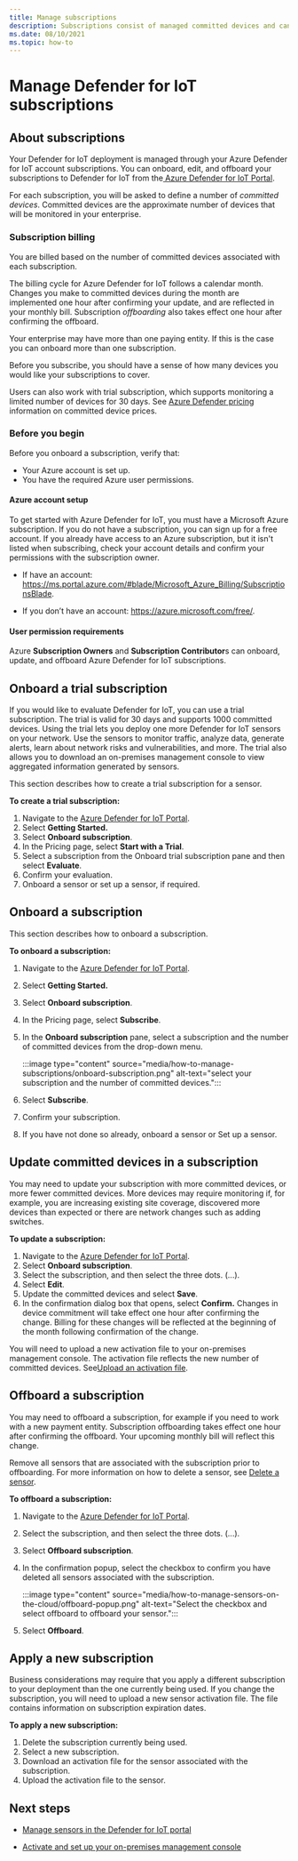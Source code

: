 ```yaml
---
title: Manage subscriptions
description: Subscriptions consist of managed committed devices and can be onboarded or offboarded as needed. 
ms.date: 08/10/2021
ms.topic: how-to
---
```


# Manage Defender for IoT subscriptions

## About subscriptions

Your Defender for IoT deployment is managed through your Azure Defender for IoT account subscriptions.
You can onboard, edit, and offboard your subscriptions to Defender for IoT from the[ Azure Defender for IoT Portal](https://ms.portal.azure.com/#blade/Microsoft_Azure_IoT_Defender/IoTDefenderDashboard/Getting_Started).

For each subscription, you will be asked to define a number of *committed devices*. Committed devices are the approximate number of devices that will be monitored in your enterprise. 

### Subscription billing

You are billed based on the number of committed devices associated with each subscription.

The billing cycle for Azure Defender for IoT follows a calendar month. Changes you make to committed devices during the  month are implemented one hour after confirming your update, and are reflected in your monthly bill. Subscription *offboarding* also takes effect one hour after confirming the offboard.

Your enterprise may have more than one paying entity. If this is the case you can onboard more than one subscription.

Before you subscribe, you should have a sense of how many devices you would like your subscriptions to cover.

Users can also work with trial subscription, which supports monitoring a limited number of devices for 30 days.
See [Azure Defender pricing](https://azure.microsoft.com/pricing/details/azure-defender/) information on committed device prices.

### Before you begin

Before you onboard a subscription, verify that:
- Your Azure account is set up.
- You have the required Azure user permissions.
#### Azure account setup

To get started with Azure Defender for IoT, you must have a Microsoft Azure subscription. If you do not have a subscription, you can sign up for a free account. If you already have access to an Azure subscription, but it isn't listed when subscribing, check your account details and confirm your permissions with the subscription owner.

- If have an account: https://ms.portal.azure.com/#blade/Microsoft_Azure_Billing/SubscriptionsBlade.

- If you don’t have an account: https://azure.microsoft.com/free/.

#### User permission requirements

Azure **Subscription Owners** and **Subscription Contributor**s can onboard, update, and offboard Azure Defender for IoT subscriptions.

## Onboard a trial subscription

If you would like to evaluate Defender for IoT, you can use a trial subscription. The trial is valid for 30 days and supports 1000 committed devices. Using the trial lets you deploy one more Defender for IoT sensors on your network. Use the sensors to monitor traffic, analyze data, generate alerts, learn about network risks and vulnerabilities, and more. The trial also allows you to download an on-premises management console to view aggregated information generated by sensors.

This section describes how to create a trial subscription for a sensor.

**To create a trial subscription:**

1. Navigate to the [ Azure Defender for IoT Portal](https://ms.portal.azure.com/#blade/Microsoft_Azure_IoT_Defender/IoTDefenderDashboard/Getting_Started).
1. Select **Getting Started.**
1. Select **Onboard subscription**.
1. In the Pricing page, select **Start with a Trial**.
1. Select a subscription from the Onboard trial subscription pane and then select **Evaluate**.
1. Confirm your evaluation.
1. Onboard a sensor or set up a sensor, if required.

## Onboard a subscription

This section describes how to onboard a subscription.

**To onboard a subscription:**

1. Navigate to the [ Azure Defender for IoT Portal](https://ms.portal.azure.com/#blade/Microsoft_Azure_IoT_Defender/IoTDefenderDashboard/Getting_Started).
1. Select **Getting Started.**
1. Select **Onboard subscription**.
1. In the Pricing page, select **Subscribe**.
1. In the **Onboard subscription** pane, select a subscription and the number of committed devices from the drop-down menu.

   :::image type="content" source="media/how-to-manage-subscriptions/onboard-subscription.png" alt-text="select your  subscription and the number of committed devices.":::

1. Select **Subscribe**.
1. Confirm your subscription.
1. If you have not done so already, onboard a sensor or Set up a sensor.

## Update committed devices in a subscription

You may need to update your subscription with more committed devices, or more fewer committed devices. More devices may require monitoring if, for example, you are increasing existing site coverage, discovered more devices than expected or there are network changes such as adding switches.

**To update a subscription:**
1. Navigate to the [ Azure Defender for IoT Portal](https://ms.portal.azure.com/#blade/Microsoft_Azure_IoT_Defender/IoTDefenderDashboard/Getting_Started).
1. Select **Onboard subscription**.
1. Select the subscription, and then select the three dots. (...).
1. Select **Edit**.
1. Update the committed devices and select **Save**.
2. In the confirmation dialog box that opens, select **Confirm.**
Changes in device commitment will take effect one hour after confirming the change. Billing for these changes will be reflected at the beginning of the month following confirmation of the change.

You will need to upload a new activation file to your on-premises management console. The activation file reflects the new number of committed devices. See[Upload an activation file](how-to-manage-the-on-premises-management-console.md#upload-an-activation-file).
## Offboard a subscription

You may need to offboard a subscription, for example if you need to work with a new payment entity. Subscription offboarding takes effect one hour after confirming the offboard.
Your upcoming monthly bill will reflect this change.

Remove all sensors that are associated with the subscription prior to offboarding. For more information on how to delete a sensor, see [Delete a sensor](how-to-manage-sensors-on-the-cloud.md#delete-a-sensor).

**To offboard a subscription:**

1. Navigate to the [ Azure Defender for IoT Portal](https://ms.portal.azure.com/#blade/Microsoft_Azure_IoT_Defender/IoTDefenderDashboard/Getting_Started).
1. Select the subscription, and then select the three dots. (...).

1. Select **Offboard subscription**.

1. In the confirmation popup, select the checkbox to confirm you have deleted all sensors associated with the subscription.

    :::image type="content" source="media/how-to-manage-sensors-on-the-cloud/offboard-popup.png" alt-text="Select the checkbox and select offboard to offboard your sensor.":::

1. Select **Offboard**.

## Apply a new subscription

Business considerations may require that you apply a different subscription to your deployment than the one currently being used. If you change the subscription, you will need to upload a new sensor activation file. The file contains information on subscription expiration dates.

**To apply a new subscription:**

1. Delete the subscription currently being used.
1. Select a new subscription.
1. Download an activation file for the sensor associated with the subscription.
1. Upload the activation file to the sensor.

## Next steps

- [Manage sensors in the Defender for IoT portal](how-to-manage-sensors-on-the-cloud.md)

- [Activate and set up your on-premises management console](how-to-activate-and-set-up-your-on-premises-management-console.md)
